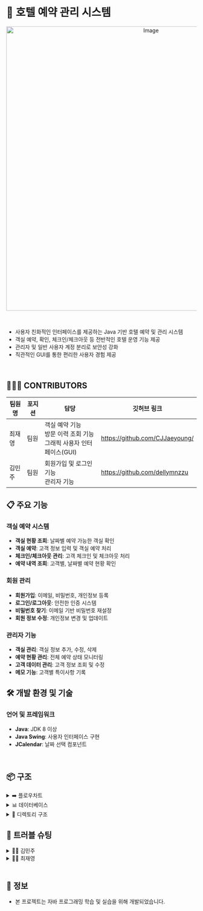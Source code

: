 # 🏨 호텔 예약 관리 시스템
<p align="center">
<img width="750" alt="Image" src="https://github.com/user-attachments/assets/f62deb82-60ce-409d-9b6c-aeb8e22c2d59" /><br>
</p>

<br>

- 사용자 친화적인 인터페이스를 제공하는 Java 기반 호텔 예약 및 관리 시스템
- 객실 예약, 확인, 체크인/체크아웃 등 전반적인 호텔 운영 기능 제공
- 관리자 및 일반 사용자 계정 분리로 보안성 강화
- 직관적인 GUI를 통한 편리한 사용자 경험 제공

<br>


## 🧑🧑👩 CONTRIBUTORS

<p align="center">

|팀원명   |포지션   | 담당   |깃허브 링크|
|---| ---   |---|---|
|최재영|   팀원 | 객실 예약 기능<br>방문 이력 조회 기능<br>그래픽 사용자 인터페이스(GUI)<br>   | https://github.com/CJJaeyoung/|
|김민주|   팀원|    회원가입 및 로그인 기능<br>관리자 기능 <br> |   https://github.com/dellymnzzu|

</p>

## 📋 주요 기능
### 객실 예약 시스템
- **객실 현황 조회**: 날짜별 예약 가능한 객실 확인
- **객실 예약**: 고객 정보 입력 및 객실 예약 처리
- **체크인/체크아웃 관리**: 고객 체크인 및 체크아웃 처리
- **예약 내역 조회**: 고객별, 날짜별 예약 현황 확인

### 회원 관리
- **회원가입**: 이메일, 비밀번호, 개인정보 등록
- **로그인/로그아웃**: 안전한 인증 시스템
- **비밀번호 찾기**: 이메일 기반 비밀번호 재설정
- **회원 정보 수정**: 개인정보 변경 및 업데이트

### 관리자 기능
- **객실 관리**: 객실 정보 추가, 수정, 삭제
- **예약 현황 관리**: 전체 예약 상태 모니터링
- **고객 데이터 관리**: 고객 정보 조회 및 수정
- **메모 기능**: 고객별 특이사항 기록

## 🛠️ 개발 환경 및 기술
### 언어 및 프레임워크
- **Java**: JDK 8 이상
- **Java Swing**: 사용자 인터페이스 구현
- **JCalendar**: 날짜 선택 컴포넌트

<br>

## 📦 구조

<details><summary>➡️ 플로우차트
</summary>

![Image](https://github.com/user-attachments/assets/5a80d62a-dcb3-4838-a7e3-c25673bf9454)
## 



</details>

<details><summary>📊 데이터베이스
</summary>

![Image](https://github.com/user-attachments/assets/7abfcbb7-c40c-4253-9e01-f940bbac1cbf)

## 



</details>

<details><summary>📂 디렉토리 구조
</summary>

```
📂Hotel
 └─📂src
    └─📂main
       ├─📂java
       │  └─📂hotel
       │      ├─📜AddData.java            # 데이터 추가 관련 클래스
       │      ├─📜AdminPage.java          # 관리자 페이지 UI 및 기능
       │      ├─📜DeleteData.java         # 데이터 삭제 관련 클래스
       │      ├─📜FindData.java           # 데이터 검색 관련 클래스
       │      ├─📜HistoryData.java        # 기록 데이터 관리 클래스
       │      ├─📜HotelReservationGUI.java # 메인 예약 시스템 GUI
       │      ├─📜JTableData.java         # 테이블 데이터 처리 클래스
       │      ├─📜Login.java              # 로그인 UI 및 기능
       │      ├─📜Main.java               # 메인 화면 UI 및 기능
       │      ├─📜MainFrame.java          # 메인 프레임 관리
       │      ├─📜MemoData.java           # 메모 데이터 관리 클래스
       │      ├─📜ModifyData.java         # 데이터 수정 관련 클래스
       │      ├─📜Mypage.java             # 마이페이지 UI 및 기능
       │      ├─📜Popup.java              # 팝업 창 관리 클래스
       │      ├─📜ResetPw.java            # 비밀번호 재설정 클래스
       │      ├─📜Room.java               # 객실 정보 클래스
       │      └─📜Sign_up.java            # 회원가입 UI 및 기능
       └─📂resources
          └─📂images                      # UI 이미지 리소스

```

</details>



## 📌 트러블 슈팅

<details><summary>👩‍💻 김민주
</summary>

<br>
<br>

# 1️⃣ 회원 수정 기능에서 콤보 박스 값이 정상적으로 반영되지 않는 문제

## 📝 문제 설명
회원 정보 수정 기능에서 **생성자를 과도하게 사용**한 결과, 콤보 박스의 값이 정상적으로 반영되지 않는 오류 발생

---

## 🔍 문제 발생 경과
- **데이터베이스 저장 확인**: 콤보 박스의 값은 이미 데이터베이스에 정상적으로 저장되어 있음.
- **회원 정보 수정 요청**: 사용자가 회원 정보를 수정할 때, 기존 콤보 박스 값을 변경하려고 시도함.
- **값 변경 오류 발생**: 콤보 박스의 값이 변경되지 않고, 초기 값으로 유지되는 현상 발생.
- **문제 지속**: 다른 입력 필드는 정상적으로 수정되지만, 콤보 박스 값만 변경되지 않는 문제가 계속 발생함.

---

## ⚠️ 원인
- 불필요한 생성자 호출로 인해 **새로운 객체가 생성**되면서 기존 객체의 상태가 유지되지 않았습니다.
- 수정 시 기존 객체를 변경해야 하지만 생성자 호출로 인해 값이 초기화되어 변경 사항이 반영되지 않았습니다.

---

## 🛠️ 해결 방법

**생성자 활용 방식을 점검하고 불필요한 생성자를 제거했습니다.**

---

## ✅ 결과
이 문제를 해결한 후, 사용자가 입력한 정보가 정상적으로 콤보박스에 불러졌습니다.

---





## 


</details>

<details><summary>👩‍💻 최재영
</summary>

<br>

<details><summary><h2>1️⃣ 중복 예약 방지 로직 구현의 어려움</h2>
</summary>
<hr>
 
## 📝 문제 설명

여러 사용자가 동일한 방을 같은 날짜에 예약할 경우, 중복 예약이 발생할 수 있는 문제가 있었습니다.

## 🔍 문제 발생 경과

- 사용자 A가 방을 예약하고 DB에 저장된 직후
- 사용자 B가 같은 방, 같은 날짜로 예약을 시도
- 예약 중복을 막기 위한 조건이 없어 동시에 처리될 경우 중복 예약 발생 가능성 존재

## ⚠️ 원인
- insertReservation() 호출 전, 방의 상태를 검사하는 로직이 없었습니다.
- 예약 중복 체크 로직이 없거나 불완전했고, 동시성 상황에서는 중복 저장이 가능했습니다.

## 🛠️ 해결 방법
- HotelDB.insertReservation() 호출 전, 해당 날짜에 방의 상태가 "빈방"인지 확인하는 로직을 추가했습니다.

```
String currentState = HotelDB.getRoomState(parsedRoomNo, LocalDate.now());
if (!"빈방".equals(currentState)) {
   JOptionPane.showMessageDialog(null,
         "해당 방 번호는 이미 예약되었거나 사용 중입니다.",
         "예약 불가",
         JOptionPane.WARNING_MESSAGE);
   continue;
}
```
- DB에도 **제약조건(PK 또는 Unique)**을 추가하여 논리적인 중복뿐 아니라 물리적인 중복도 방지했습니다.
## ✅ 결과
- 중복 예약이 프론트/백엔드 모두에서 차단되어, 예약 안정성이 향상 되었습니다.

<br>

</details>

<details><summary><h2> 2️⃣ 예약 수정 시 데이터 일관성 유지 문제</h2>
</summary>
<hr>
 
## 📝 문제 설명
예약 정보를 수정할 때 기존 예약 삭제 없이 새로운 예약이 추가되거나, 상태 갱신이 누락되는 문제가 발생했습니다.

## 🔍 문제 발생 경과
- 사용자가 예약 정보를 수정하면 기존 예약과 동일한 정보가 중복 삽입됨
- 일부 경우에는 이전 예약이 삭제되지 않아 상태 정보가 꼬이는 문제 발생

## ⚠️ 원인
- updateReservation() 메서드 내에서 기존 예약 정보를 정확하게 찾아 삭제하지 않고, 단순 삽입으로만 처리됐습니다.
- 예약 정보 식별 기준이 명확하지 않아 기존 데이터를 제대로 갱신하지 못했습니다.

## 🛠️ 해결 방법
- 기존 예약 정보를 찾아 정확하게 삭제한 후, 새 예약 정보를 삽입했습니다.
- 예약 테이블의 PK를 (방 번호 + 시작일)로 구성하여 데이터 무결성을 강화했습니다.
- 트랜잭션 단위 처리로 중복 또는 누락을 방지했습니다.

```
LocalDate oldReserveDate = LocalDate.parse((String) reservation[4]);
int oldRoomNo = Integer.parseInt((String) reservation[6]);
```
## ✅ 결과
- 예약 수정 시 이전 정보가 정확히 삭제되고 새 정보로 반영되어 데이터 일관성이 유지 되었습니다.

<br>

</details>

<details><summary> <h2> 3️⃣ 체크인 / 체크아웃 처리 로직 오류</h2>
</summary>
<hr>
 
## 문제 설명
예약 상태가 "예약중"인 경우에만 체크인이 가능해야 하지만, 모든 방에 대해 체크인이 허용되는 오류가 발생했습니다.

## 🔍 문제 발생 경과
- 사용자 체크인 시 상태 확인 없이 무조건 체크인 처리
- 이미 체크인된 방이나 예약되지 않은 방도 체크인 가능

## ⚠️ 원인
- 체크인 시 방의 상태를 검증하는 조건 분기가 부족했습니다.
- "예약중" 상태 확인 없이 처리되어 상태가 엉키는 경우 발생했습니다.

## 🛠️ 해결 방법
- 체크인/체크아웃 로직을 명확하게 분기 처리하여, "예약중" 상태일 때만 체크인 가능하도록 변경하였습니다.
```
if ("체크인".equals(currentState)) {
   JOptionPane.showMessageDialog(null, "해당 방은 이미 체크인 상태입니다.",
         "오류", JOptionPane.WARNING_MESSAGE);
} else if ("예약중".equals(currentState)) {
   HotelDB.handleCheckIn(roomNo);
   JOptionPane.showMessageDialog(null, roomNo + "호 체크인 완료.");
   showRooms(LocalDate.now());
} else {
   JOptionPane.showMessageDialog(null, "해당 방 번호는 체크인할 수 없는 상태입니다.",
         "오류", JOptionPane.WARNING_MESSAGE);
}
```

- 현재 날짜 기준으로 예약 테이블과 동기화되도록 로직 정비하였습니다.

## ✅ 결과
- 체크인/체크아웃 조건이 명확하게 분리되어, 올바른 상태의 방만 체크인 가능하도록 개선 되었습니다.

<br>

</details>

<br>

## 💬 느낀 점
이번 프로젝트는 팀으로 진행한 첫 협업 경험이었고, 핵심 기능을 구현하며 서로의 코드 흐름과 설계를 맞추는 과정에서 협업의 중요성을 체감했습니다.

- 기능 간 연동 구조 고민
- UI와 로직의 분리
- 사용자 중심의 예외 처리 및 피드백 설계를 직접 경험하며 실무적인 감각을 쌓을 수 있었습니다.

무엇보다 역할이 다르더라도 데이터 구조, 상태 설계, 로직 일관성은 프로젝트의 전체 품질에 큰 영향을 준다는 사실을 배웠습니다.
이번 프로젝트는 단순 구현을 넘어서 협업, 설계, 사용성에 대한 인사이트를 얻게 된 값진 경험이었습니다.

</details>

<br>

## 👨‍ 정보
- 본 프로젝트는 자바 프로그래밍 학습 및 실습을 위해 개발되었습니다.
